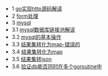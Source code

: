 * 1 [go实现http源码解读](https://github.com/zhongyinghe/go-web/blob/master/web.md)
* 2 [form处理](https://github.com/zhongyinghe/go-web/blob/master/webform/main.go)
* 3 [mysql](#)
* 3.1 [mysql数据库链接池解读](#)
* 3.2 [mysql的基本操作](https://github.com/zhongyinghe/go-web/blob/master/mysql/main.go)
* 3.3 [结果集转化为map-错误的](https://github.com/zhongyinghe/go-web/blob/master/mysql/TestCMap.go)
* 3.4 [结果集转化为map](https://github.com/zhongyinghe/go-web/blob/master/mysql/Test.go)
* 3.5 [结果集转json](https://github.com/zhongyinghe/go-web/blob/master/mysql/TestMap.go)
* 3.6 [验证db能否同时在多个goroutine中](https://github.com/zhongyinghe/go-web/blob/master/mysql/TestDb.go)
